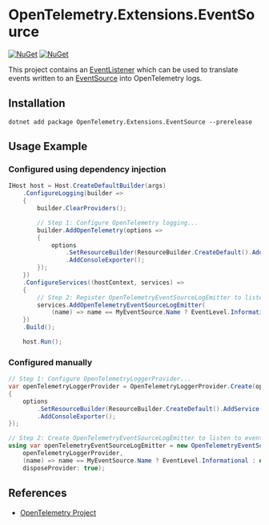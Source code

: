 # OpenTelemetry.Extensions.EventSource

[![NuGet](https://img.shields.io/nuget/v/OpenTelemetry.Extensions.EventSource.svg)](https://www.nuget.org/packages/OpenTelemetry.Extensions.EventSource)
[![NuGet](https://img.shields.io/nuget/dt/OpenTelemetry.Extensions.EventSource.svg)](https://www.nuget.org/packages/OpenTelemetry.Extensions.EventSource)

This project contains an
[EventListener](https://docs.microsoft.com/dotnet/api/system.diagnostics.tracing.eventlistener)
which can be used to translate events written to an
[EventSource](https://docs.microsoft.com/dotnet/api/system.diagnostics.tracing.eventsource)
into OpenTelemetry logs.

## Installation

```shell
dotnet add package OpenTelemetry.Extensions.EventSource --prerelease
```

## Usage Example

### Configured using dependency injection

```csharp
IHost host = Host.CreateDefaultBuilder(args)
    .ConfigureLogging(builder =>
    {
        builder.ClearProviders();

        // Step 1: Configure OpenTelemetry logging...
        builder.AddOpenTelemetry(options =>
        {
            options
                .SetResourceBuilder(ResourceBuilder.CreateDefault().AddService("MyService"))
                .AddConsoleExporter();
        });
    })
    .ConfigureServices((hostContext, services) =>
    {
        // Step 2: Register OpenTelemetryEventSourceLogEmitter to listen to events...
        services.AddOpenTelemetryEventSourceLogEmitter(
            (name) => name == MyEventSource.Name ? EventLevel.Informational : null);
    })
    .Build();

    host.Run();
```

### Configured manually

```csharp
// Step 1: Configure OpenTelemetryLoggerProvider...
var openTelemetryLoggerProvider = OpenTelemetryLoggerProvider.Create(options =>
{
    options
        .SetResourceBuilder(ResourceBuilder.CreateDefault().AddService("MyService"))
        .AddConsoleExporter();
});

// Step 2: Create OpenTelemetryEventSourceLogEmitter to listen to events...
using var openTelemetryEventSourceLogEmitter = new OpenTelemetryEventSourceLogEmitter(
    openTelemetryLoggerProvider,
    (name) => name == MyEventSource.Name ? EventLevel.Informational : null,
    disposeProvider: true);
```

## References

* [OpenTelemetry Project](https://opentelemetry.io/)
